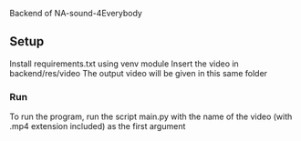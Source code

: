 Backend of NA-sound-4Everybody

## Setup
Install requirements.txt using venv module
Insert the video in backend/res/video
The output video will be given in this same folder

### Run
To run the program, run the script main.py with the name of the video (with .mp4 extension included) as the first argument
